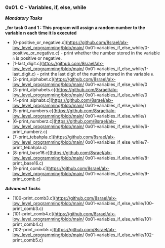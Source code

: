 ### 0x01. C - Variables, if, else, while

___Mandatory Tasks___

___for task 0 and 1 : This program will assign a random number to the variable n each time it is executed__

- [0-positive_or_negative.c](https://github.com/8srael/alx-low_level_programming/blob/main/
0x01-variables_if_else_while/0-positive_or_negative.c) - print whether the number stored in the variable `n` is positive or negative.
- [1-last_digit.c](https://github.com/8srael/alx-low_level_programming/blob/main/
0x01-variables_if_else_while/1-last_digit.c) -  print the last digit of the number stored in the variable `n`.
- [2-print_alphabet.c](https://github.com/8srael/alx-low_level_programming/blob/main/
0x01-variables_if_else_while/0
- [3-print_alphabets.c](https://github.com/8srael/alx-low_level_programming/blob/main/
0x01-variables_if_else_while/0
- [4-print_alphabt.c](https://github.com/8srael/alx-low_level_programming/blob/main/
0x01-variables_if_else_while/)
- [5-print_numbers.c](https://github.com/8srael/alx-low_level_programming/blob/main/
0x01-variables_if_else_while/)
- [6-print_numberz.c](https://github.com/8srael/alx-low_level_programming/blob/main/
0x01-variables_if_else_while/6-print_numberz.c)
- [7-print_tebahpla.c](https://github.com/8srael/alx-low_level_programming/blob/main/
0x01-variables_if_else_while/7-print_tebahpla.c)
- [8-print_base16.c](https://github.com/8srael/alx-low_level_programming/blob/main/
0x01-variables_if_else_while/8-print_base16.c)
- [9-print_comb.c](https://github.com/8srael/alx-low_level_programming/blob/main/
0x01-variables_if_else_while/9-print_comb.c)

___Advanced Tasks___

- [100-print_comb3.c](https://github.com/8srael/alx-low_level_programming/blob/main/
0x01-variables_if_else_while/100-print_comb3.c)
- [101-print_comb4.c](https://github.com/8srael/alx-low_level_programming/blob/main/
0x01-variables_if_else_while/101-print_comb4.c)
- [102-print_comb5.c](https://github.com/8srael/alx-low_level_programming/blob/main/
0x01-variables_if_else_while/102-print_comb5.c)

